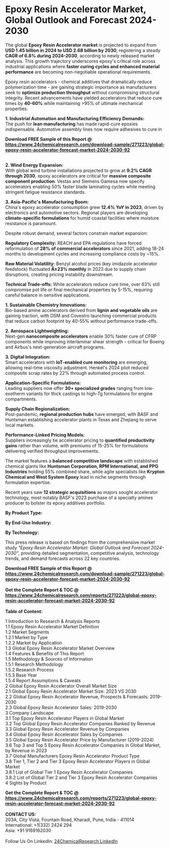 <h1>Epoxy Resin Accelerator Market, Global Outlook and Forecast 2024-2030</h1><p>The global <strong>Epoxy Resin Accelerator market</strong> is projected to expand from <strong>USD 1.45 billion in 2024 to USD 2.68 billion by 2030</strong>, registering a steady <strong>CAGR of 6.8% during 2024-2030</strong>, according to newly released market analysis. This growth trajectory underscores epoxy's critical role across industrial applications where <strong>faster curing cycles and enhanced material performance</strong> are becoming non-negotiable operational requirements.</p><p>Epoxy resin accelerators - chemical additives that dramatically reduce polymerization time - are gaining strategic importance as manufacturers seek to <strong>optimize production throughput</strong> without compromising structural integrity. Recent advancements have yielded accelerators that reduce cure times by <strong>40-60%</strong> while maintaining &gt;95% of ultimate mechanical properties.</p><p><strong>1. Industrial Automation and Manufacturing Efficiency Demands:</strong><br>
The push for <strong>lean manufacturing</strong> has made rapid-cure epoxies indispensable. Automotive assembly lines now require adhesives to cure in 

</p><div><b>Download FREE Sample of this Report @ 
            <a href="https://www.24chemicalresearch.com/download-sample/271223/global-epoxy-resin-accelerator-forecast-market-2024-2030-92">
            https://www.24chemicalresearch.com/download-sample/271223/global-epoxy-resin-accelerator-forecast-market-2024-2030-92</a></b></div><br><p><strong>2. Wind Energy Expansion:</strong><br>
With global wind turbine installations projected to grow at <strong>9.2% CAGR through 2030</strong>, epoxy accelerators are critical for <strong>massive composite component production</strong>. Vestas and Siemens Gamesa now specify accelerators enabling 50% faster blade laminating cycles while meeting stringent fatigue resistance standards.</p><p><strong>3. Asia-Pacific's Manufacturing Boom:</strong><br>
China's epoxy accelerator consumption grew <strong>12.4% YoY in 2023</strong>, driven by electronics and automotive sectors. Regional players are developing <strong>climate-specific formulations</strong> for humid coastal facilities where moisture resistance is paramount.</p><p>Despite robust demand, several factors constrain market expansion:</p><p><strong>Regulatory Complexity:</strong> REACH and EPA regulations have forced reformulation of <strong>28% of commercial accelerators</strong> since 2021, adding 18-24 months to development cycles and increasing compliance costs by ~15%.</p><p><strong>Raw Material Volatility:</strong> Benzyl alcohol prices (key imidazole accelerator feedstock) fluctuated <strong>Â±23% monthly</strong> in 2023 due to supply chain disruptions, creating pricing instability downstream.</p><p><strong>Technical Trade-offs:</strong> While accelerators reduce cure time, over 63% still compromise pot life or final mechanical properties by 5-15%, requiring careful balance in sensitive applications.</p><p><strong>1. Sustainable Chemistry Innovations:</strong><br>
Bio-based amine accelerators derived from <strong>lignin and vegetable oils</strong> are gaining traction, with DSM and Covestro launching commercial products that reduce carbon footprint by 40-55% without performance trade-offs.</p><p><strong>2. Aerospace Lightweighting:</strong><br>
Next-gen <strong>nanocomposite accelerators</strong> enable 30% faster cure of CFRP components while improving interlaminar shear strength - critical for Boeing and Airbus's next-generation aircraft programs.</p><p><strong>3. Digital Integration:</strong><br>
Smart accelerators with <strong>IoT-enabled cure monitoring</strong> are emerging, allowing real-time viscosity adjustment. Henkel's 2024 pilot reduced composite scrap rates by 22% through automated process control.</p><p><strong>Application-Specific Formulations:</strong><br>
	Leading suppliers now offer <strong>30+ specialized grades</strong> ranging from low-exotherm variants for thick castings to high-Tg formulations for engine compartments.</p><p><strong>Supply Chain Regionalization:</strong><br>
	Post-pandemic, <strong>regional production hubs</strong> have emerged, with BASF and Huntsman establishing accelerator plants in Texas and Zhejiang to serve local markets.</p><p><strong>Performance-Linked Pricing Models:</strong><br>
	Suppliers increasingly tie accelerator pricing to <strong>quantified productivity gains</strong> rather than volume, with premiums of 15-25% for formulations delivering verified throughput improvements.</p><p>The market features a <strong>balanced competitive landscape</strong> with established chemical giants like <strong>Huntsman Corporation, RPM International, and PPG Industries</strong> holding 55% combined share, while agile specialists like <strong>Krypton Chemical and West System Epoxy</strong> lead in niche segments through formulation expertise.</p><p>Recent years saw <strong>12 strategic acquisitions</strong> as majors sought accelerator technology, most notably BASF's 2023 purchase of a specialty amines producer to bolster its epoxy additives portfolio.</p><p><strong>By Product Type:</strong></p><p><strong>By End-Use Industry:</strong></p><p><strong>By Technology:</strong></p><p>This press release is based on findings from the comprehensive market study <em>"Epoxy Resin Accelerator Market: Global Outlook and Forecast 2024-2030"</em>, providing detailed segmentation, competitive analysis, technology trends, and demand forecasts across 22 key countries.</p><div><b>Download FREE Sample of this Report @ 
            <a href="https://www.24chemicalresearch.com/download-sample/271223/global-epoxy-resin-accelerator-forecast-market-2024-2030-92">
            https://www.24chemicalresearch.com/download-sample/271223/global-epoxy-resin-accelerator-forecast-market-2024-2030-92</a></b></div><br><div><b>Get the Complete Report & TOC @ 
            <a href="https://www.24chemicalresearch.com/reports/271223/global-epoxy-resin-accelerator-forecast-market-2024-2030-92">
            https://www.24chemicalresearch.com/reports/271223/global-epoxy-resin-accelerator-forecast-market-2024-2030-92</a></b></div><br>
            <b>Table of Content:</b><p>1 Introduction to Research & Analysis Reports<br />
    1.1 Epoxy Resin Accelerator Market Definition<br />
    1.2 Market Segments<br />
        1.2.1 Market by Type<br />
        1.2.2 Market by Application<br />
    1.3 Global Epoxy Resin Accelerator Market Overview<br />
    1.4 Features & Benefits of This Report<br />
    1.5 Methodology & Sources of Information<br />
        1.5.1 Research Methodology<br />
        1.5.2 Research Process<br />
        1.5.3 Base Year<br />
        1.5.4 Report Assumptions & Caveats<br />
2 Global Epoxy Resin Accelerator Overall Market Size<br />
    2.1 Global Epoxy Resin Accelerator Market Size: 2023 VS 2030<br />
    2.2 Global Epoxy Resin Accelerator Revenue, Prospects & Forecasts: 2019-2030<br />
    2.3 Global Epoxy Resin Accelerator Sales: 2019-2030<br />
3 Company Landscape<br />
    3.1 Top Epoxy Resin Accelerator Players in Global Market<br />
    3.2 Top Global Epoxy Resin Accelerator Companies Ranked by Revenue<br />
    3.3 Global Epoxy Resin Accelerator Revenue by Companies<br />
    3.4 Global Epoxy Resin Accelerator Sales by Companies<br />
    3.5 Global Epoxy Resin Accelerator Price by Manufacturer (2019-2024)<br />
    3.6 Top 3 and Top 5 Epoxy Resin Accelerator Companies in Global Market, by Revenue in 2023<br />
    3.7 Global Manufacturers Epoxy Resin Accelerator Product Type<br />
    3.8 Tier 1, Tier 2 and Tier 3 Epoxy Resin Accelerator Players in Global Market<br />
        3.8.1 List of Global Tier 1 Epoxy Resin Accelerator Companies<br />
        3.8.2 List of Global Tier 2 and Tier 3 Epoxy Resin Accelerator Companies<br />
4 Sights by Product</p><div><b>Get the Complete Report & TOC @ 
            <a href="https://www.24chemicalresearch.com/reports/271223/global-epoxy-resin-accelerator-forecast-market-2024-2030-92">
            https://www.24chemicalresearch.com/reports/271223/global-epoxy-resin-accelerator-forecast-market-2024-2030-92</a></b></div><br><b>CONTACT US:</b><br>
            203A, City Vista, Fountain Road, Kharadi, Pune, India - 411014<br>
            International: +1(332) 2424 294<br>
            Asia: +91 9169162030 <br><br>
            Follow Us On LinkedIn: <a href="https://www.linkedin.com/company/24chemicalresearch/">24ChemicalResearch LinkedIn</a>